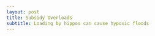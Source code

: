 ```yaml
---
layout: post
title: Subsidy Overloads
subtitle: Loading by hippos can cause hypoxic floods
---
```



